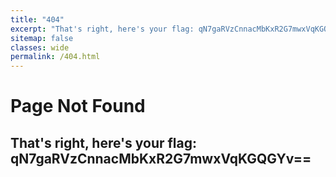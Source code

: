 ```yaml
---
title: "404"
excerpt: "That's right, here's your flag: qN7gaRVzCnnacMbKxR2G7mwxVqKGQGYv=="
sitemap: false
classes: wide
permalink: /404.html
---
```

<style>
.page__content h1 {
    padding-top: 0.2em;
    padding-bottom: 0.5em;
    border-bottom: 1px solid #4c4c4c;
}
.page__content h2 {
    margin-top: 0.5em;
    padding-bottom: 0;
    border-bottom: 0px;
}
</style>
<h1>Page Not Found</h1>
<h2>That's right, here's your flag: qN7gaRVzCnnacMbKxR2G7mwxVqKGQGYv==</h2>